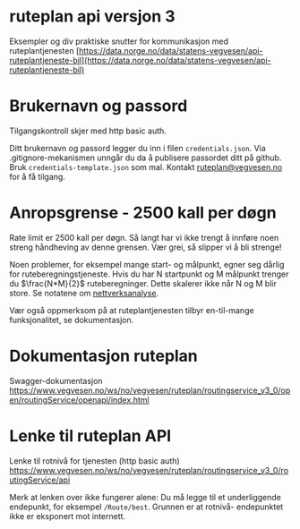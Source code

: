 # ruteplan api versjon 3 

Eksempler og div praktiske snutter for kommunikasjon med ruteplantjenesten [https://data.norge.no/data/statens-vegvesen/api-ruteplantjeneste-bil](https://data.norge.no/data/statens-vegvesen/api-ruteplantjeneste-bil)

# Brukernavn og passord

Tilgangskontroll skjer med http basic auth.

Ditt brukernavn og passord legger du inn i filen ```credentials.json```. Via .gitignore-mekanismen unngår du da å publisere passordet ditt på github. Bruk ```credentials-template.json``` som mal. Kontakt [ruteplan@vegvesen.no](ruteplan@vegvesen.no) for å få tilgang. 

# Anropsgrense - 2500 kall per døgn 

Rate limit er 2500 kall per døgn. Så langt har vi ikke trengt å innføre noen streng håndheving av denne grensen. Vær grei, så slipper vi å bli strenge!

Noen problemer, for eksempel mange start- og målpunkt, egner seg dårlig for ruteberegningstjeneste. Hvis du har N startpunkt og M målpunkt trenger du $\frac{N*M}{2}$ ruteberegninger. Dette skalerer ikke når N og M blir store. Se notatene om  [nettverksanalyse](https://github.com/ltglahn/ruteplan/tree/test_fattigmannsnettanalyse).

Vær også oppmerksom på at ruteplantjenesten tilbyr en-til-mange funksjonalitet, se dokumentasjon. 

# Dokumentasjon ruteplan 

Swagger-dokumentasjon https://www.vegvesen.no/ws/no/vegvesen/ruteplan/routingservice_v3_0/open/routingService/openapi/index.html 

# Lenke til ruteplan API 

Lenke til rotnivå for tjenesten (http basic auth) https://www.vegvesen.no/ws/no/vegvesen/ruteplan/routingservice_v3_0/routingService/api

Merk at lenken over ikke fungerer alene: Du må legge til et underliggende endepunkt, for eksempel `/Route/best`. Grunnen er at rotnivå- endepunktet ikke er eksponert mot internett.
